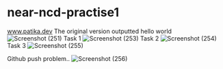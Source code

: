 # near-ncd-practise1
www.patika.dev
The original version outputted hello world
![Screenshot (251)](https://user-images.githubusercontent.com/99072771/162768062-f77947d4-d318-4e44-9ae1-edb1df2796f6.png)
Task 1
![Screenshot (253)](https://user-images.githubusercontent.com/99072771/162768822-a8b9df4a-3bfb-41e6-948c-b1114b76a065.png)
Task 2
![Screenshot (254)](https://user-images.githubusercontent.com/99072771/162768847-98fdfbab-3a58-4eb1-a85e-5c3608e32a0d.png)
Task 3
![Screenshot (255)](https://user-images.githubusercontent.com/99072771/162768928-27531209-0e1f-416b-b271-472b57a7f1f5.png)













Github push problem..
![Screenshot (256)](https://user-images.githubusercontent.com/99072771/162769046-eb1a5a7d-250d-4833-a53d-c489989e864b.png)
